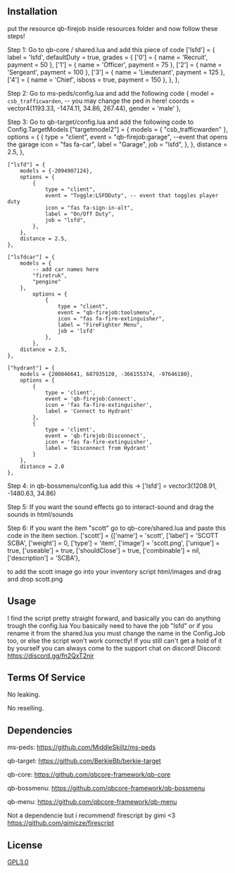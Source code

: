 ## Installation
put the resource qb-firejob inside resources folder and now follow these steps!

Step 1:
Go to qb-core  / shared.lua and add this piece of code
['lsfd'] = {
        label = 'lsfd',
        defaultDuty = true,
        grades = {
            ['0'] = {
                name = 'Recruit',
                payment = 50
            },
            ['1'] = {
                name = 'Officer',
                payment = 75
            },
            ['2'] = {
                name = 'Sergeant',
                payment = 100
            },
            ['3'] = {
                name = 'Lieutenant',
                payment = 125
            },
            ['4'] = {
                name = 'Chief',
                isboss = true,
                payment = 150
            },
        },
    },


Step 2:
Go to ms-peds/config.lua and add the following code
{
        model = `csb_trafficwarden`, -- you may change the ped in here!
        coords = vector4(1193.33, -1474.11, 34.86, 267.44),
        gender = 'male'
},


Step 3:
Go to qb-target/config.lua and add the following code to Config.TargetModels
["targetmodel2"] = {
        models = {
            "csb_trafficwarden"
        },
        options = {
            {
                type = "client",
                event = "qb-firejob:garage", --event that opens the garage
                icon = "fas fa-car",
                label = "Garage",
                job = "lsfd",
            },
        },
        distance = 2.5,
    },

    ["lsfd"] = {
        models = {-2094907124},
        options = {
            {
                type = "client",
                event = "Toggle:LSFDDuty", -- event that toggles player duty
                icon = "fas fa-sign-in-alt",
                label = "On/Off Duty",
                job = "lsfd",
            },
        },
        distance = 2.5,
    },

	["lsfdcar"] = {
		models = {
			-- add car names here
			"firetruk",
			"pengine"
		},
			options = {
				{
					type = "client",
					event = "qb-firejob:toolsmenu",
					icon = "fas fa-fire-extinguisher",
					label = "FireFighter Menu",
					job = 'lsfd'
				},
			},
		distance = 2.5,
	},

	["hydrant"] = {
        models = {200846641, 687935120, -366155374, -97646180},
        options = {
            {
                type = 'client',
                event = 'qb-firejob:Connect',
                icon = 'fas fa-fire-extinguisher',
                label = 'Connect to Hydrant'
            },
            {
                type = 'client',
                event = 'qb-firejob:Disconnect',
                icon = 'fas fa-fire-extinguisher',
                label = 'Disconnect from Hydrant'
            }
        },
        distance = 2.0
    },

Step 4: in qb-bossmenu/config.lua add this ->
['lsfd'] = vector3(1208.91, -1480.63, 34.86)

Step 5: If you want the sound effects go to interact-sound and drag the sounds in html/sounds

Step 6: If you want the item "scott" go to qb-core/shared.lua and paste this code in the item section.
['scott']                           = {['name'] = 'scott',                            ['label'] = 'SCOTT SCBA',                 ['weight'] = 0,         ['type'] = 'item',         ['image'] = 'scott.png',                 ['unique'] = true,         ['useable'] = true,     ['shouldClose'] = true,   ['combinable'] = nil,   ['description'] = 'SCBA'},

to add the scott image go into your inventory script html/images and drag and drop scott.png

## Usage
I find the script pretty straight forward, and basically you can do anything trough the config.lua
You basically need to have the job "lsfd" or if you rename it from the shared.lua you must change the name in the Config.Job too, or else the script won't work correctly! If you still can't get a hold of it by yourself you can always come to the support chat on discord!
Discord: https://discord.gg/fn2QxT2njr

## Terms Of Service
No leaking.

No reselling.

## Dependencies
ms-peds:
https://github.com/MiddleSkillz/ms-peds

qb-target:
https://github.com/BerkieBb/berkie-target

qb-core:
https://github.com/qbcore-framework/qb-core

qb-bossmenu:
https://github.com/qbcore-framework/qb-bossmenu

qb-menu:
https://github.com/qbcore-framework/qb-menu

Not a dependencie but i recommend!
firescript by gimi <3
https://github.com/gimicze/firescript

## License
[GPL3.0](https://choosealicense.com/licenses/gpl-3.0/)
